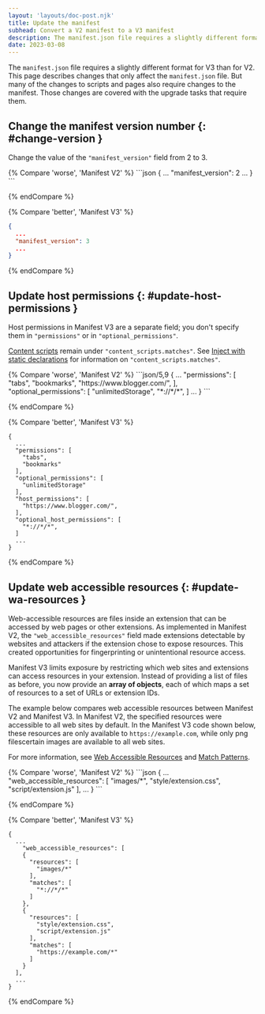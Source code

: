 ```yaml
---
layout: 'layouts/doc-post.njk'
title: Update the manifest
subhead: Convert a V2 manifest to a V3 manifest
description: The manifest.json file requires a slightly different format for V3 than for V2.
date: 2023-03-08
---
```


The `manifest.json` file requires a slightly different format for V3 than for V2. This page describes changes that only affect the `manifest.json` file. But many of the changes to scripts and pages also require changes to the manifest. Those changes are covered with the upgrade tasks that require them.

## Change the manifest version number {: #change-version }

Change the value of the `"manifest_version"` field from 2 to 3.

<div class="switcher">
{% Compare 'worse', 'Manifest V2' %}
```json
{
  ...
  "manifest_version": 2
  ...
}
```

{% endCompare %}

{% Compare 'better', 'Manifest V3' %}
```json
{
  ...
  "manifest_version": 3
  ...
}
```

{% endCompare %}
</div>

## Update host permissions {: #update-host-permissions }

Host permissions in Manifest V3 are a separate field; you don't specify them in `"permissions"` or in `"optional_permissions"`. 

[Content scripts](/docs/extensions/mv3/content_scripts/#static-declarative) remain under `"content_scripts.matches"`. See [Inject with static declarations](/docs/extensions/mv3/content_scripts/#static-declarative) for information on `"content_scripts.matches"`.

<div class="switcher">
{% Compare 'worse', 'Manifest V2' %}
```json/5,9
{
  ...
  "permissions": [
    "tabs",
    "bookmarks",
    "https://www.blogger.com/",
  ],
  "optional_permissions": [
    "unlimitedStorage",
    "*://*/*",
  ]
  ...
}
```

{% endCompare %}

{% Compare 'better', 'Manifest V3' %}
```json/9-14
{
  ...
  "permissions": [
    "tabs",
    "bookmarks"
  ],
  "optional_permissions": [
    "unlimitedStorage"
  ],
  "host_permissions": [
    "https://www.blogger.com/",
  ],
  "optional_host_permissions": [
    "*://*/*",
  ]
  ...
}
```

{% endCompare %}
</div>

## Update web accessible resources {: #update-wa-resources }

Web-accessible resources are files inside an extension that can be accessed by web pages or other extensions. As implemented in Manifest V2, the `"web_accessible_resources"` field made extensions detectable by websites and attackers if the extension chose to expose resources. This created opportunities for fingerprinting or unintentional resource access. 

Manifest V3 limits exposure by restricting which web sites and extensions can access resources in your extension. Instead of providing a list of files as before, you now provide an **array of objects**, each of which maps a set of resources to a set of URLs or extension IDs.

The example below compares web accessible resources between Manifest V2 and Manifest V3. In Manifest V2, the specified resources were accessible to all web sites by default. In the Manifest V3 code shown below, these resources are only available to `https://example.com`, while only png filescertain images are available to all web sites.

For more information, see [Web Accessible Resources](/docs/extensions/mv3/manifest/web_accessible_resources/) and [Match Patterns](/docs/extensions/mv3/match_patterns/).

<div class="switcher">
{% Compare 'worse', 'Manifest V2' %}
```json
{
  ...
  "web_accessible_resources": [
    "images/*",
    "style/extension.css",
    "script/extension.js"
  ],
  ...
}
```

{% endCompare %}

{% Compare 'better', 'Manifest V3' %}
```json/4-7
{
  ...
    "web_accessible_resources": [
    {
      "resources": [
        "images/*"
      ],
      "matches": [
        "*://*/*"
      ]
    },
    {
      "resources": [
        "style/extension.css",
        "script/extension.js"
      ],
      "matches": [
        "https://example.com/*"
      ]
    }
  ],
  ...
}
```

{% endCompare %}
</div>
